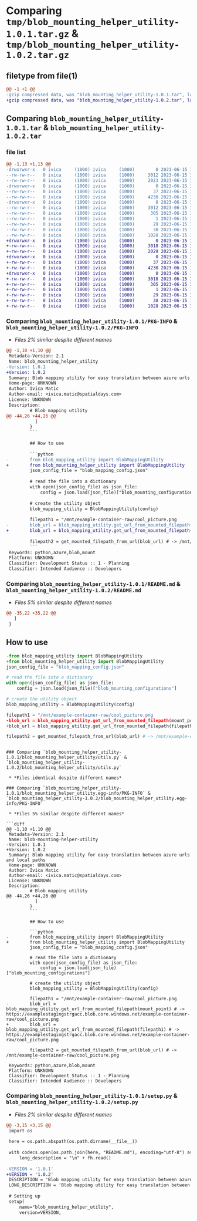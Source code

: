 # Comparing `tmp/blob_mounting_helper_utility-1.0.1.tar.gz` & `tmp/blob_mounting_helper_utility-1.0.2.tar.gz`

## filetype from file(1)

```diff
@@ -1 +1 @@
-gzip compressed data, was "blob_mounting_helper_utility-1.0.1.tar", last modified: Thu Jun 15 11:29:04 2023, max compression
+gzip compressed data, was "blob_mounting_helper_utility-1.0.2.tar", last modified: Thu Jun 15 13:31:53 2023, max compression
```

## Comparing `blob_mounting_helper_utility-1.0.1.tar` & `blob_mounting_helper_utility-1.0.2.tar`

### file list

```diff
@@ -1,13 +1,13 @@
-drwxrwxr-x   0 ivica     (1000) ivica     (1000)        0 2023-06-15 11:29:04.616184 blob_mounting_helper_utility-1.0.1/
--rw-rw-r--   0 ivica     (1000) ivica     (1000)     3012 2023-06-15 11:29:04.616184 blob_mounting_helper_utility-1.0.1/PKG-INFO
--rw-rw-r--   0 ivica     (1000) ivica     (1000)     2023 2023-06-15 11:26:52.000000 blob_mounting_helper_utility-1.0.1/README.md
-drwxrwxr-x   0 ivica     (1000) ivica     (1000)        0 2023-06-15 11:29:04.616184 blob_mounting_helper_utility-1.0.1/blob_mounting_helper_utility/
--rw-rw-r--   0 ivica     (1000) ivica     (1000)       37 2023-06-15 11:11:15.000000 blob_mounting_helper_utility-1.0.1/blob_mounting_helper_utility/__init__.py
--rw-rw-r--   0 ivica     (1000) ivica     (1000)     4230 2023-06-15 10:51:13.000000 blob_mounting_helper_utility-1.0.1/blob_mounting_helper_utility/utils.py
-drwxrwxr-x   0 ivica     (1000) ivica     (1000)        0 2023-06-15 11:29:04.616184 blob_mounting_helper_utility-1.0.1/blob_mounting_helper_utility.egg-info/
--rw-rw-r--   0 ivica     (1000) ivica     (1000)     3012 2023-06-15 11:29:04.000000 blob_mounting_helper_utility-1.0.1/blob_mounting_helper_utility.egg-info/PKG-INFO
--rw-rw-r--   0 ivica     (1000) ivica     (1000)      305 2023-06-15 11:29:04.000000 blob_mounting_helper_utility-1.0.1/blob_mounting_helper_utility.egg-info/SOURCES.txt
--rw-rw-r--   0 ivica     (1000) ivica     (1000)        1 2023-06-15 11:29:04.000000 blob_mounting_helper_utility-1.0.1/blob_mounting_helper_utility.egg-info/dependency_links.txt
--rw-rw-r--   0 ivica     (1000) ivica     (1000)       29 2023-06-15 11:29:04.000000 blob_mounting_helper_utility-1.0.1/blob_mounting_helper_utility.egg-info/top_level.txt
--rw-rw-r--   0 ivica     (1000) ivica     (1000)       38 2023-06-15 11:29:04.616184 blob_mounting_helper_utility-1.0.1/setup.cfg
--rw-rw-r--   0 ivica     (1000) ivica     (1000)     1028 2023-06-15 11:28:17.000000 blob_mounting_helper_utility-1.0.1/setup.py
+drwxrwxr-x   0 ivica     (1000) ivica     (1000)        0 2023-06-15 13:31:53.730013 blob_mounting_helper_utility-1.0.2/
+-rw-rw-r--   0 ivica     (1000) ivica     (1000)     3018 2023-06-15 13:31:53.730013 blob_mounting_helper_utility-1.0.2/PKG-INFO
+-rw-rw-r--   0 ivica     (1000) ivica     (1000)     2029 2023-06-15 13:30:00.000000 blob_mounting_helper_utility-1.0.2/README.md
+drwxrwxr-x   0 ivica     (1000) ivica     (1000)        0 2023-06-15 13:31:53.726013 blob_mounting_helper_utility-1.0.2/blob_mounting_helper_utility/
+-rw-rw-r--   0 ivica     (1000) ivica     (1000)       37 2023-06-15 11:11:15.000000 blob_mounting_helper_utility-1.0.2/blob_mounting_helper_utility/__init__.py
+-rw-rw-r--   0 ivica     (1000) ivica     (1000)     4230 2023-06-15 10:51:13.000000 blob_mounting_helper_utility-1.0.2/blob_mounting_helper_utility/utils.py
+drwxrwxr-x   0 ivica     (1000) ivica     (1000)        0 2023-06-15 13:31:53.726013 blob_mounting_helper_utility-1.0.2/blob_mounting_helper_utility.egg-info/
+-rw-rw-r--   0 ivica     (1000) ivica     (1000)     3018 2023-06-15 13:31:53.000000 blob_mounting_helper_utility-1.0.2/blob_mounting_helper_utility.egg-info/PKG-INFO
+-rw-rw-r--   0 ivica     (1000) ivica     (1000)      305 2023-06-15 13:31:53.000000 blob_mounting_helper_utility-1.0.2/blob_mounting_helper_utility.egg-info/SOURCES.txt
+-rw-rw-r--   0 ivica     (1000) ivica     (1000)        1 2023-06-15 13:31:53.000000 blob_mounting_helper_utility-1.0.2/blob_mounting_helper_utility.egg-info/dependency_links.txt
+-rw-rw-r--   0 ivica     (1000) ivica     (1000)       29 2023-06-15 13:31:53.000000 blob_mounting_helper_utility-1.0.2/blob_mounting_helper_utility.egg-info/top_level.txt
+-rw-rw-r--   0 ivica     (1000) ivica     (1000)       38 2023-06-15 13:31:53.730013 blob_mounting_helper_utility-1.0.2/setup.cfg
+-rw-rw-r--   0 ivica     (1000) ivica     (1000)     1028 2023-06-15 13:30:20.000000 blob_mounting_helper_utility-1.0.2/setup.py
```

### Comparing `blob_mounting_helper_utility-1.0.1/PKG-INFO` & `blob_mounting_helper_utility-1.0.2/PKG-INFO`

 * *Files 2% similar despite different names*

```diff
@@ -1,10 +1,10 @@
 Metadata-Version: 2.1
 Name: blob_mounting_helper_utility
-Version: 1.0.1
+Version: 1.0.2
 Summary: Blob mapping utility for easy translation between azure urls and local paths
 Home-page: UNKNOWN
 Author: Ivica Matic
 Author-email: <ivica.matic@spatialdays.com>
 License: UNKNOWN
 Description: 
         # Blob mapping utility
@@ -44,26 +44,26 @@
           ]
         }
         ```
         
         ## How to use
         
         ```python
-        from blob_mapping_utility import BlobMappingUtility
+        from blob_mounting_helper_utility import BlobMappingUtility
         json_config_file = "blob_mapping_config.json"
         
         # read the file into a dictionary
         with open(json_config_file) as json_file:
             config = json.load(json_file)["blob_mounting_configurations"]
         
         # create the utility object
         blob_mapping_utility = BlobMappingUtility(config)
         
         filepath1 = "/mnt/example-container-raw/cool_picture.png
-        blob_url = blob_mapping_utility.get_url_from_mounted_filepath(mount_point) # -> https://examplestagingstrgacc.blob.core.windows.net/example-container-raw/cool_picture.png
+        blob_url = blob_mapping_utility.get_url_from_mounted_filepath(filepath1) # -> https://examplestagingstrgacc.blob.core.windows.net/example-container-raw/cool_picture.png
         
         filepath2 = get_mounted_filepath_from_url(blob_url) # -> /mnt/example-container-raw/cool_picture.png
         ```
 Keywords: python,azure,blob,mount
 Platform: UNKNOWN
 Classifier: Development Status :: 1 - Planning
 Classifier: Intended Audience :: Developers
```

### Comparing `blob_mounting_helper_utility-1.0.1/README.md` & `blob_mounting_helper_utility-1.0.2/README.md`

 * *Files 5% similar despite different names*

```diff
@@ -35,22 +35,22 @@
   ]
 }
 ```
 
 ## How to use
 
 ```python
-from blob_mapping_utility import BlobMappingUtility
+from blob_mounting_helper_utility import BlobMappingUtility
 json_config_file = "blob_mapping_config.json"
 
 # read the file into a dictionary
 with open(json_config_file) as json_file:
     config = json.load(json_file)["blob_mounting_configurations"]
 
 # create the utility object
 blob_mapping_utility = BlobMappingUtility(config)
 
 filepath1 = "/mnt/example-container-raw/cool_picture.png
-blob_url = blob_mapping_utility.get_url_from_mounted_filepath(mount_point) # -> https://examplestagingstrgacc.blob.core.windows.net/example-container-raw/cool_picture.png
+blob_url = blob_mapping_utility.get_url_from_mounted_filepath(filepath1) # -> https://examplestagingstrgacc.blob.core.windows.net/example-container-raw/cool_picture.png
 
 filepath2 = get_mounted_filepath_from_url(blob_url) # -> /mnt/example-container-raw/cool_picture.png
 ```
```

### Comparing `blob_mounting_helper_utility-1.0.1/blob_mounting_helper_utility/utils.py` & `blob_mounting_helper_utility-1.0.2/blob_mounting_helper_utility/utils.py`

 * *Files identical despite different names*

### Comparing `blob_mounting_helper_utility-1.0.1/blob_mounting_helper_utility.egg-info/PKG-INFO` & `blob_mounting_helper_utility-1.0.2/blob_mounting_helper_utility.egg-info/PKG-INFO`

 * *Files 5% similar despite different names*

```diff
@@ -1,10 +1,10 @@
 Metadata-Version: 2.1
 Name: blob-mounting-helper-utility
-Version: 1.0.1
+Version: 1.0.2
 Summary: Blob mapping utility for easy translation between azure urls and local paths
 Home-page: UNKNOWN
 Author: Ivica Matic
 Author-email: <ivica.matic@spatialdays.com>
 License: UNKNOWN
 Description: 
         # Blob mapping utility
@@ -44,26 +44,26 @@
           ]
         }
         ```
         
         ## How to use
         
         ```python
-        from blob_mapping_utility import BlobMappingUtility
+        from blob_mounting_helper_utility import BlobMappingUtility
         json_config_file = "blob_mapping_config.json"
         
         # read the file into a dictionary
         with open(json_config_file) as json_file:
             config = json.load(json_file)["blob_mounting_configurations"]
         
         # create the utility object
         blob_mapping_utility = BlobMappingUtility(config)
         
         filepath1 = "/mnt/example-container-raw/cool_picture.png
-        blob_url = blob_mapping_utility.get_url_from_mounted_filepath(mount_point) # -> https://examplestagingstrgacc.blob.core.windows.net/example-container-raw/cool_picture.png
+        blob_url = blob_mapping_utility.get_url_from_mounted_filepath(filepath1) # -> https://examplestagingstrgacc.blob.core.windows.net/example-container-raw/cool_picture.png
         
         filepath2 = get_mounted_filepath_from_url(blob_url) # -> /mnt/example-container-raw/cool_picture.png
         ```
 Keywords: python,azure,blob,mount
 Platform: UNKNOWN
 Classifier: Development Status :: 1 - Planning
 Classifier: Intended Audience :: Developers
```

### Comparing `blob_mounting_helper_utility-1.0.1/setup.py` & `blob_mounting_helper_utility-1.0.2/setup.py`

 * *Files 2% similar despite different names*

```diff
@@ -3,15 +3,15 @@
 import os
 
 here = os.path.abspath(os.path.dirname(__file__))
 
 with codecs.open(os.path.join(here, "README.md"), encoding="utf-8") as fh:
     long_description = "\n" + fh.read()
 
-VERSION = '1.0.1'
+VERSION = '1.0.2'
 DESCRIPTION = 'Blob mapping utility for easy translation between azure urls and local paths'
 LONG_DESCRIPTION = 'Blob mapping utility for easy translation between azure urls and local paths'
 
 # Setting up
 setup(
     name="blob_mounting_helper_utility",
     version=VERSION,
```

